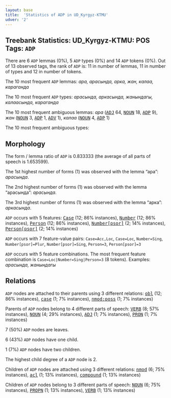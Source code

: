 ```yaml
---
layout: base
title:  'Statistics of ADP in UD_Kyrgyz-KTMU'
udver: '2'
---
```


## Treebank Statistics: UD_Kyrgyz-KTMU: POS Tags: `ADP`

There are 6 `ADP` lemmas (0%), 5 `ADP` types (0%) and 14 `ADP` tokens (0%).
Out of 13 observed tags, the rank of `ADP` is: 11 in number of lemmas, 11 in number of types and 12 in number of tokens.

The 10 most frequent `ADP` lemmas: <em>ара, арасында, арка, жан, калаа, караганда</em>

The 10 most frequent `ADP` types:  <em>арасында, аркасында, жанындагы, калаасында, караганда</em>

The 10 most frequent ambiguous lemmas: <em>ара</em> (<tt><a href="ky_ktmu-pos-ADJ.html">ADJ</a></tt> 64, <tt><a href="ky_ktmu-pos-NOUN.html">NOUN</a></tt> 18, <tt><a href="ky_ktmu-pos-ADP.html">ADP</a></tt> 9), <em>жан</em> (<tt><a href="ky_ktmu-pos-NOUN.html">NOUN</a></tt> 3, <tt><a href="ky_ktmu-pos-ADP.html">ADP</a></tt> 1, <tt><a href="ky_ktmu-pos-ADV.html">ADV</a></tt> 1), <em>калаа</em> (<tt><a href="ky_ktmu-pos-NOUN.html">NOUN</a></tt> 4, <tt><a href="ky_ktmu-pos-ADP.html">ADP</a></tt> 1)

The 10 most frequent ambiguous types:  



## Morphology

The form / lemma ratio of `ADP` is 0.833333 (the average of all parts of speech is 1.653599).

The 1st highest number of forms (1) was observed with the lemma “ара”: <em>арасында</em>.

The 2nd highest number of forms (1) was observed with the lemma “арасында”: <em>арасында</em>.

The 3rd highest number of forms (1) was observed with the lemma “арка”: <em>аркасында</em>.

`ADP` occurs with 5 features: <tt><a href="ky_ktmu-feat-Case.html">Case</a></tt> (12; 86% instances), <tt><a href="ky_ktmu-feat-Number.html">Number</a></tt> (12; 86% instances), <tt><a href="ky_ktmu-feat-Person.html">Person</a></tt> (12; 86% instances), <tt><a href="ky_ktmu-feat-Number-psor.html">Number[psor]</a></tt> (2; 14% instances), <tt><a href="ky_ktmu-feat-Person-psor.html">Person[psor]</a></tt> (2; 14% instances)

`ADP` occurs with 7 feature-value pairs: `Case=Acc,Loc`, `Case=Loc`, `Number=Sing`, `Number[psor]=Plur`, `Number[psor]=Sing`, `Person=3`, `Person[psor]=3`

`ADP` occurs with 5 feature combinations.
The most frequent feature combination is `Case=Loc|Number=Sing|Person=3` (8 tokens).
Examples: <em>арасында, жанындагы</em>


## Relations

`ADP` nodes are attached to their parents using 3 different relations: <tt><a href="ky_ktmu-dep-obl.html">obl</a></tt> (12; 86% instances), <tt><a href="ky_ktmu-dep-case.html">case</a></tt> (1; 7% instances), <tt><a href="ky_ktmu-dep-nmod-poss.html">nmod:poss</a></tt> (1; 7% instances)

Parents of `ADP` nodes belong to 4 different parts of speech: <tt><a href="ky_ktmu-pos-VERB.html">VERB</a></tt> (8; 57% instances), <tt><a href="ky_ktmu-pos-NOUN.html">NOUN</a></tt> (4; 29% instances), <tt><a href="ky_ktmu-pos-ADJ.html">ADJ</a></tt> (1; 7% instances), <tt><a href="ky_ktmu-pos-PRON.html">PRON</a></tt> (1; 7% instances)

7 (50%) `ADP` nodes are leaves.

6 (43%) `ADP` nodes have one child.

1 (7%) `ADP` nodes have two children.

The highest child degree of a `ADP` node is 2.

Children of `ADP` nodes are attached using 3 different relations: <tt><a href="ky_ktmu-dep-nmod.html">nmod</a></tt> (6; 75% instances), <tt><a href="ky_ktmu-dep-acl.html">acl</a></tt> (1; 13% instances), <tt><a href="ky_ktmu-dep-compound.html">compound</a></tt> (1; 13% instances)

Children of `ADP` nodes belong to 3 different parts of speech: <tt><a href="ky_ktmu-pos-NOUN.html">NOUN</a></tt> (6; 75% instances), <tt><a href="ky_ktmu-pos-PROPN.html">PROPN</a></tt> (1; 13% instances), <tt><a href="ky_ktmu-pos-VERB.html">VERB</a></tt> (1; 13% instances)

